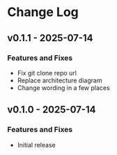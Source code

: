 # Change Log

## v0.1.1 - 2025-07-14

### Features and Fixes

- Fix git clone repo url
- Replace architecture diagram
- Change wording in a few places

## v0.1.0 - 2025-07-14

### Features and Fixes

- Initial release
